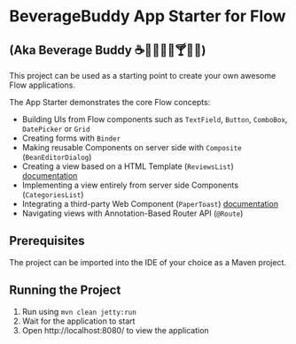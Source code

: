 # BeverageBuddy App Starter for Flow
## (Aka Beverage Buddy :coffee::tea::sake::baby_bottle::beer::cocktail::tropical_drink::wine_glass:)

This project can be used as a starting point to create your own awesome Flow applications.

The App Starter demonstrates the core Flow concepts:
* Building UIs from Flow components such as `TextField`, `Button`, `ComboBox`, `DatePicker` or `Grid`
* Creating forms with `Binder`
* Making reusable Components on server side with `Composite` (`BeanEditorDialog`)
* Creating a view based on a HTML Template (`ReviewsList`) [documentation](https://github.com/vaadin/free-starter-flow/blob/master/documentation/polymer-template-based-view.asciidoc#polymer-template-based-view)
* Implementing a view entirely from server side Components (`CategoriesList`)
* Integrating a third-party Web Component (`PaperToast`) [documentation](https://github.com/vaadin/free-starter-flow/blob/master/documentation/integrating-a-web-component.asciidoc#integrating-a-web-component)
* Navigating views with Annotation-Based Router API (`@Route`) 

## Prerequisites

The project can be imported into the IDE of your choice as a Maven project.

## Running the Project

1. Run using
```mvn clean jetty:run```
2. Wait for the application to start
3. Open http://localhost:8080/ to view the application
